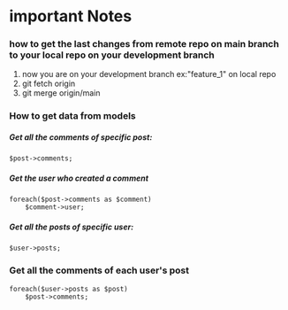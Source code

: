 # important Notes


### how to get the last changes from remote repo on main branch to your local repo on your development branch
1. now you are on your development branch ex:"feature_1" on local repo
2. git fetch origin
3. git merge origin/main

### How to get data from models

##### Get all the comments of specific post:
```
$post->comments;
```

##### Get the user who created a comment 
```
foreach($post->comments as $comment)
    $comment->user;
```

##### Get all the posts of specific user:
```
$user->posts;
```

### Get all the comments of each user's post 
```
foreach($user->posts as $post)
    $post->comments;
```


